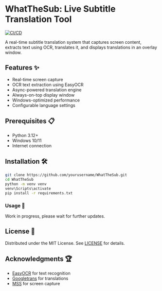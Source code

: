 # WhatTheSub: Live Subtitle Translation Tool

[![CI/CD](https://github.com/NPKLTacocat/WhatTheSub/actions/workflows/ci_cd.yml/badge.svg)](https://github.com/NPKLTacocat/WhatTheSub/actions)

A real-time subtitle translation system that captures screen content, extracts text using OCR, translates it, and displays translations in an overlay window.

## Features ✨
- Real-time screen capture
- OCR text extraction using EasyOCR
- Async-powered translation engine
- Always-on-top display window
- Windows-optimized performance
- Configurable language settings

## Prerequisites 📋
- Python 3.12+
- Windows 10/11
- Internet connection

## Installation 🛠️
```bash
git clone https://github.com/yourusername/WhatTheSub.git
cd WhatTheSub
python -m venv venv
venv\Scripts\activate
pip install -r requirements.txt
```

### Usage 🚀
Work in progress, please wait for further updates.

## License 📄
Distributed under the MIT License. See [LICENSE](LICENSE) for details.

## Acknowledgments 🏆
- [EasyOCR](https://github.com/JaidedAI/EasyOCR) for text recognition  
- [Googletrans](https://py-googletrans.readthedocs.io/) for translations  
- [MSS](https://python-mss.readthedocs.io/) for screen capture  
